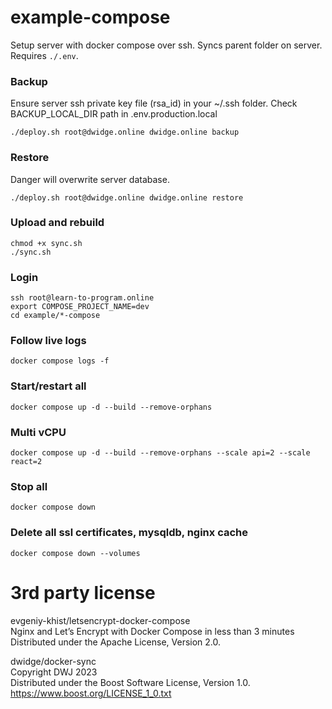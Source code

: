 # example-compose

Setup server with docker compose over ssh. Syncs parent folder on server. Requires `./.env`.

### Backup

Ensure server ssh private key file (rsa_id) in your ~/.ssh folder.
Check BACKUP_LOCAL_DIR path in .env.production.local

```
./deploy.sh root@dwidge.online dwidge.online backup
```

### Restore

Danger will overwrite server database.

```
./deploy.sh root@dwidge.online dwidge.online restore
```

### Upload and rebuild

```
chmod +x sync.sh
./sync.sh
```

### Login

```
ssh root@learn-to-program.online
export COMPOSE_PROJECT_NAME=dev
cd example/*-compose
```

### Follow live logs

```
docker compose logs -f
```

### Start/restart all

```
docker compose up -d --build --remove-orphans
```

### Multi vCPU

```
docker compose up -d --build --remove-orphans --scale api=2 --scale react=2
```

### Stop all

```
docker compose down
```

### Delete all ssl certificates, mysqldb, nginx cache

```
docker compose down --volumes
```

# 3rd party license

evgeniy-khist/letsencrypt-docker-compose  
Nginx and Let’s Encrypt with Docker Compose in less than 3 minutes  
Distributed under the Apache License, Version 2.0.

dwidge/docker-sync  
Copyright DWJ 2023  
Distributed under the Boost Software License, Version 1.0.  
https://www.boost.org/LICENSE_1_0.txt

